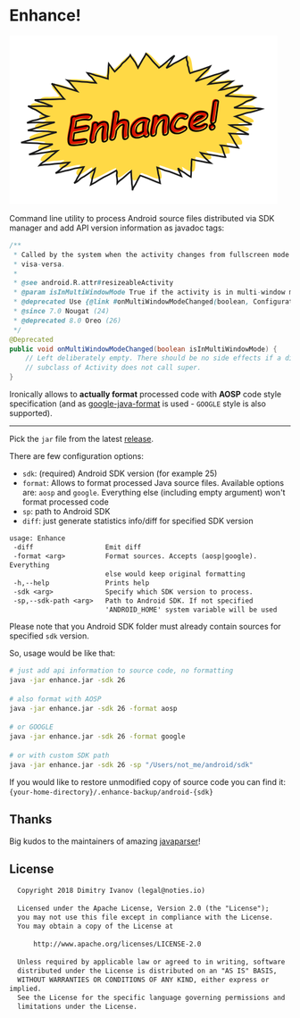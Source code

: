 # Enhance!

<img src="art/logo.png" />

Command line utility to process Android source files distributed via SDK manager and add API version information as javadoc tags:

```java
/**
 * Called by the system when the activity changes from fullscreen mode to multi-window mode and
 * visa-versa.
 *
 * @see android.R.attr#resizeableActivity
 * @param isInMultiWindowMode True if the activity is in multi-window mode.
 * @deprecated Use {@link #onMultiWindowModeChanged(boolean, Configuration)} instead.
 * @since 7.0 Nougat (24)
 * @deprecated 8.0 Oreo (26)
 */
@Deprecated
public void onMultiWindowModeChanged(boolean isInMultiWindowMode) {
    // Left deliberately empty. There should be no side effects if a direct
    // subclass of Activity does not call super.
}
```

Ironically allows to **actually format** processed code with **AOSP** code style specification (and as [google-java-format](https://github.com/google/google-java-format) is used - `GOOGLE` style is also supported).

---

Pick the `jar` file from the latest [release](https://github.com/noties/Enhance/releases/latest/).

There are few configuration options:
* `sdk`: (required) Android SDK version (for example 25)
* `format`: Allows to format processed Java source files. Available options are: `aosp` and `google`. Everything else (including empty argument) won't format processed code
* `sp`: path to Android SDK
* `diff`: just generate statistics info/diff for specified SDK version

```
usage: Enhance
 -diff                  Emit diff
 -format <arg>          Format sources. Accepts (aosp|google). Everything
                        else would keep original formatting
 -h,--help              Prints help
 -sdk <arg>             Specify which SDK version to process.
 -sp,--sdk-path <arg>   Path to Android SDK. If not specified
                        'ANDROID_HOME' system variable will be used
```

Please note that you Android SDK folder must already contain sources for specified `sdk` version.

So, usage would be like that:

```bash
# just add api information to source code, no formatting
java -jar enhance.jar -sdk 26

# also format with AOSP
java -jar enhance.jar -sdk 26 -format aosp

# or GOOGLE
java -jar enhance.jar -sdk 26 -format google

# or with custom SDK path
java -jar enhance.jar -sdk 26 -sp "/Users/not_me/android/sdk"
```

If you would like to restore unmodified copy of source code you can find it: `{your-home-directory}/.enhance-backup/android-{sdk}`

## Thanks

Big kudos to the maintainers of amazing [javaparser](https://github.com/javaparser/javaparser)!

## License

```
  Copyright 2018 Dimitry Ivanov (legal@noties.io)

  Licensed under the Apache License, Version 2.0 (the "License");
  you may not use this file except in compliance with the License.
  You may obtain a copy of the License at

      http://www.apache.org/licenses/LICENSE-2.0

  Unless required by applicable law or agreed to in writing, software
  distributed under the License is distributed on an "AS IS" BASIS,
  WITHOUT WARRANTIES OR CONDITIONS OF ANY KIND, either express or implied.
  See the License for the specific language governing permissions and
  limitations under the License.
```